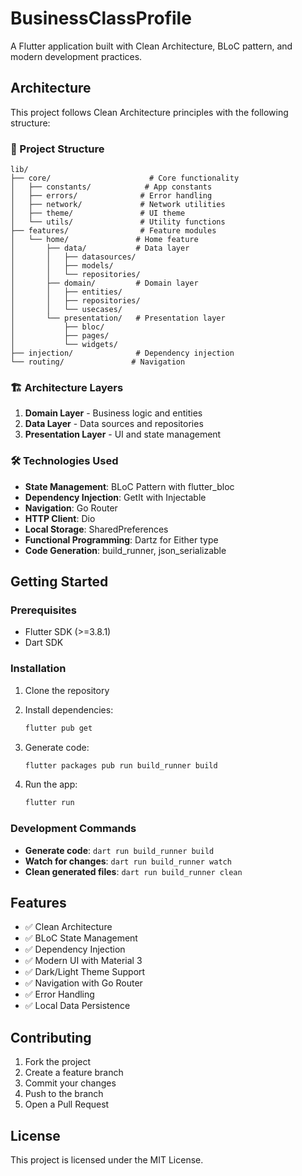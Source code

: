 # BusinessClassProfile

A Flutter application built with Clean Architecture, BLoC pattern, and modern development practices.

## Architecture

This project follows Clean Architecture principles with the following structure:

### 📁 Project Structure

```
lib/
├── core/                      # Core functionality
│   ├── constants/            # App constants
│   ├── errors/              # Error handling
│   ├── network/             # Network utilities
│   ├── theme/               # UI theme
│   └── utils/               # Utility functions
├── features/                # Feature modules
│   └── home/               # Home feature
│       ├── data/           # Data layer
│       │   ├── datasources/
│       │   ├── models/
│       │   └── repositories/
│       ├── domain/         # Domain layer
│       │   ├── entities/
│       │   ├── repositories/
│       │   └── usecases/
│       └── presentation/   # Presentation layer
│           ├── bloc/
│           ├── pages/
│           └── widgets/
├── injection/              # Dependency injection
└── routing/               # Navigation
```

### 🏗️ Architecture Layers

1. **Domain Layer** - Business logic and entities
2. **Data Layer** - Data sources and repositories
3. **Presentation Layer** - UI and state management

### 🛠️ Technologies Used

- **State Management**: BLoC Pattern with flutter_bloc
- **Dependency Injection**: GetIt with Injectable
- **Navigation**: Go Router
- **HTTP Client**: Dio
- **Local Storage**: SharedPreferences
- **Functional Programming**: Dartz for Either type
- **Code Generation**: build_runner, json_serializable

## Getting Started

### Prerequisites

- Flutter SDK (>=3.8.1)
- Dart SDK

### Installation

1. Clone the repository
2. Install dependencies:
   ```bash
   flutter pub get
   ```

3. Generate code:
   ```bash
   flutter packages pub run build_runner build
   ```

4. Run the app:
   ```bash
   flutter run
   ```

### Development Commands

- **Generate code**: `dart run build_runner build`
- **Watch for changes**: `dart run build_runner watch`
- **Clean generated files**: `dart run build_runner clean`

## Features

- ✅ Clean Architecture
- ✅ BLoC State Management
- ✅ Dependency Injection
- ✅ Modern UI with Material 3
- ✅ Dark/Light Theme Support
- ✅ Navigation with Go Router
- ✅ Error Handling
- ✅ Local Data Persistence

## Contributing

1. Fork the project
2. Create a feature branch
3. Commit your changes
4. Push to the branch
5. Open a Pull Request

## License

This project is licensed under the MIT License.
